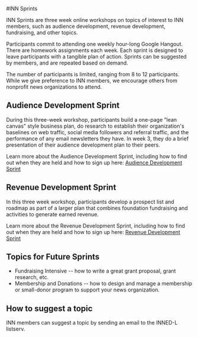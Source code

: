 #INN Sprints

INN Sprints are three week online workshops on topics of interest to INN members, such as audience development, revenue development, fundraising, and other topics. 

Participants commit to attending one weekly hour-long Google Hangout. There are homework assignments each week. Each sprint is designed to leave participants with a tangible plan of action.  Sprints can be suggested by members, and are repeated based on demand.  

The number of participants is limited, ranging from 8 to 12 participants.  While we give preference to INN members, we encourage others from nonprofit news organizations to attend.

## Audience Development Sprint

During this three-week workshop, participants build a one-page "lean canvas" style business plan, do research to establish their organization's baselines on web traffic, social media followers and referral traffic, and the performance of any email newsletters they have.  In week 3, they do a brief presentation of their audience development plan to their peers.  

Learn more about the Audience Development Sprint, including how to find out when they are held and how to sign up here: [Audience Development Sprint](https://github.com/lisawilliams/docs/blob/master/projects/inn-sprints/audience-development-sprints/audience-development-sprints.md)

## Revenue Development Sprint

In this three week workshop, participants develop a prospect list and roadmap as part of a larger plan that combines foundation fundraising and activities to generate earned revenue.  

Learn more about the Revenue Development Sprint, including how to find out when they are held and how to sign up here: [Revenue Development Sprint](https://github.com/lisawilliams/docs/tree/master/projects/inn-sprints/revenue-development-sprints)

## Topics for Future Sprints

* Fundraising Intensive -- how to write a great grant proposal, grant research, etc.
* Membership and Donations -- how to design and manage a membership or small-donor program to support your news organization. 

## How to suggest a topic

INN members can suggest a topic by sending an email to the INNED-L listserv.  









